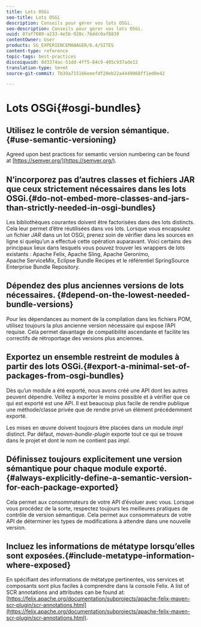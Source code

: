 ```yaml
---
title: Lots OSGi
seo-title: Lots OSGi
description: Conseils pour gérer vos lots OSGi.
seo-description: Conseils pour gérer vos lots OSGi.
uuid: 07af7089-a233-4e5b-928c-76ddc0af8839
contentOwner: User
products: SG_EXPERIENCEMANAGER/6.4/SITES
content-type: reference
topic-tags: best-practices
discoiquuid: 8d3374ac-51dd-4ff5-84c9-495c937ade12
translation-type: tm+mt
source-git-commit: 7b39a715166eeefdf20eb22a4449068ff1ed0e42

---
```



# Lots OSGi{#osgi-bundles}

## Utilisez le contrôle de version sémantique.{#use-semantic-versioning}

Agreed upon best practices for semantic version numbering can be found at [https://semver.org/](https://semver.org/).

## N’incorporez pas d’autres classes et fichiers JAR que ceux strictement nécessaires dans les lots OSGi.{#do-not-embed-more-classes-and-jars-than-strictly-needed-in-osgi-bundles}

Les bibliothèques courantes doivent être factorisées dans des lots distincts. Cela leur permet d’être réutilisées dans vos lots. Lorsque vous encapsulez un fichier *JAR* dans un lot OSGi, prenez soin de vérifier dans les sources en ligne si quelqu’un a effectué cette opération auparavant. Voici certains des principaux lieux dans lesquels vous pouvez trouver les wrappers de lots existants : Apache Felix, Apache Sling, Apache Geronimo, Apache ServiceMix, Eclipse Bundle Recipes et le référentiel SpringSource Enterprise Bundle Repository.

## Dépendez des plus anciennes versions de lots nécessaires. {#depend-on-the-lowest-needed-bundle-versions}

Pour les dépendances au moment de la compilation dans les fichiers POM, utilisez toujours la plus ancienne version nécessaire qui expose l’API requise. Cela permet davantage de compatibilité ascendante et facilite les correctifs de rétroportage des versions plus anciennes.

## Exportez un ensemble restreint de modules à partir des lots OSGi.{#export-a-minimal-set-of-packages-from-osgi-bundles}

Dès qu’un module a été exporté, nous avons créé une API dont les autres peuvent dépendre. Veillez à exporter le moins possible et à vérifier que ce qui est exporté est une API. Il est beaucoup plus facile de rendre publique une méthode/classe privée que de rendre privé un élément précédemment exporté.

Les mises en œuvre doivent toujours être placées dans un module *impl* distinct. Par défaut, *maven-bundle-plugin* exporte tout ce qui se trouve dans le projet et dont le nom ne contient pas *impl*.

## Définissez toujours explicitement une version sémantique pour chaque module exporté. {#always-explicitly-define-a-semantic-version-for-each-package-exported}

Cela permet aux consommateurs de votre API d’évoluer avec vous. Lorsque vous procédez de la sorte, respectez toujours les meilleures pratiques de contrôle de version sémantique. Cela permet aux consommateurs de votre API de déterminer les types de modifications à attendre dans une nouvelle version.

## Incluez les informations de métatype lorsqu’elles sont exposées.{#include-metatype-information-where-exposed}

En spécifiant des informations de métatype pertinentes, vos services et composants sont plus faciles à comprendre dans la console Felix. A list of SCR annotations and attributes can be found at: [https://felix.apache.org/documentation/subprojects/apache-felix-maven-scr-plugin/scr-annotations.html](https://felix.apache.org/documentation/subprojects/apache-felix-maven-scr-plugin/scr-annotations.html).
